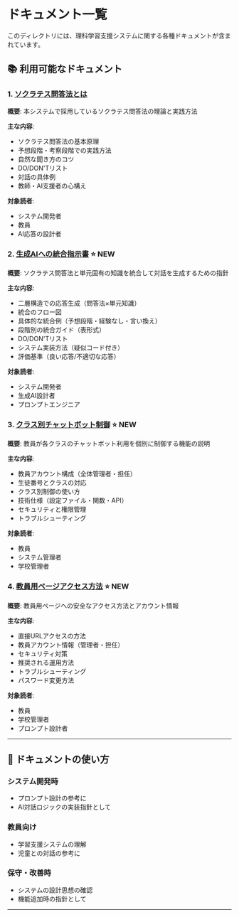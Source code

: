 # ドキュメント一覧

このディレクトリには、理科学習支援システムに関する各種ドキュメントが含まれています。

## 📚 利用可能なドキュメント

### 1. [ソクラテス問答法とは](./ソクラテス問答法とは.md)
**概要**: 本システムで採用しているソクラテス問答法の理論と実践方法

**主な内容**:
- ソクラテス問答法の基本原理
- 予想段階・考察段階での実践方法
- 自然な聞き方のコツ
- DO/DON'Tリスト
- 対話の具体例
- 教師・AI支援者の心構え

**対象読者**:
- システム開発者
- 教員
- AI応答の設計者

### 2. [生成AIへの統合指示書](./生成AIへの統合指示書.md) ⭐ NEW
**概要**: ソクラテス問答法と単元固有の知識を統合して対話を生成するための指針

**主な内容**:
- 二層構造での応答生成（問答法×単元知識）
- 統合のフロー図
- 具体的な統合例（予想段階・経験なし・言い換え）
- 段階別の統合ガイド（表形式）
- DO/DON'Tリスト
- システム実装方法（疑似コード付き）
- 評価基準（良い応答/不適切な応答）

**対象読者**:
- システム開発者
- 生成AI設計者
- プロンプトエンジニア

### 3. [クラス別チャットボット制御](./クラス別チャットボット制御.md) ⭐ NEW
**概要**: 教員が各クラスのチャットボット利用を個別に制御する機能の説明

**主な内容**:
- 教員アカウント構成（全体管理者・担任）
- 生徒番号とクラスの対応
- クラス別制御の使い方
- 技術仕様（設定ファイル・関数・API）
- セキュリティと権限管理
- トラブルシューティング

**対象読者**:
- 教員
- システム管理者
- 学校管理者

### 4. [教員用ページアクセス方法](./教員用ページアクセス方法.md) ⭐ NEW
**概要**: 教員用ページへの安全なアクセス方法とアカウント情報

**主な内容**:
- 直接URLアクセスの方法
- 教員アカウント情報（管理者・担任）
- セキュリティ対策
- 推奨される運用方法
- トラブルシューティング
- パスワード変更方法

**対象読者**:
- 教員
- 学校管理者
- プロンプト設計者

---

## 🎯 ドキュメントの使い方

### システム開発時
- プロンプト設計の参考に
- AI対話ロジックの実装指針として

### 教員向け
- 学習支援システムの理解
- 児童との対話の参考に

### 保守・改善時
- システムの設計思想の確認
- 機能追加時の指針として

---

